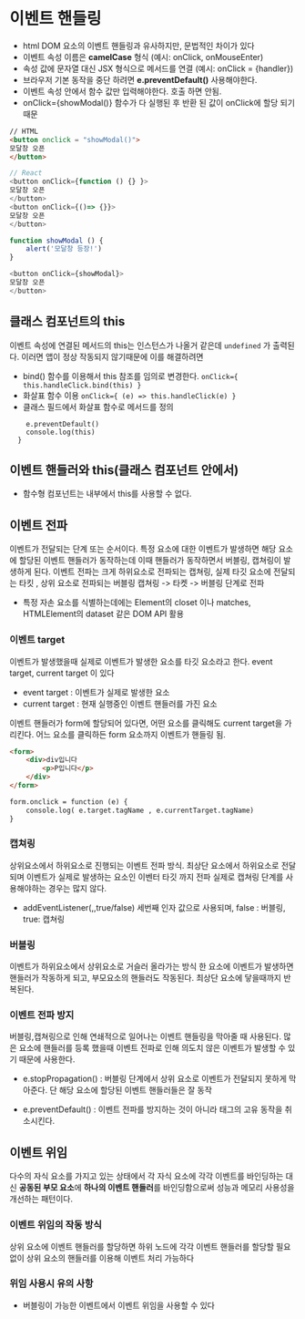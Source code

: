 # 이벤트 핸들링
-  html DOM 요소의 이벤트 핸들링과 유사하지만, 문법적인 차이가 있다
- 이벤트 속성 이름은 **camelCase** 형식 (예시: onClick, onMouseEnter)
- 속성 값에 문자열 대신 JSX 형식으로 메서드를 연결 (예시: onClick = {handler})
- 브라우저 기본 동작을 중단 하려면 **e.preventDefault()** 사용해야한다.
- 이벤트 속성 안에서 함수 값만 입력해야한다. 호출 하면 안됨. 
- onClick={showModal()} 함수가 다 실행된 후 반환 된 값이 onClick에 할당 되기 때문

```HTML
// HTML
<button onclick = "showModal()">
모달창 오픈
</button>
```
```js
// React
<button onClick={function () {} }>
모달창 오픈
</button>
<button onClick={()=> {}}>
모달창 오픈
</button>

function showModal () {
    alert('모달창 등장!')
}

<button onClick={showModal}>
모달창 오픈
</button>

```

## 클래스 컴포넌트의 this
이벤트 속성에 연결된 메서드의 this는 인스턴스가 나올거 같은데 ``undefined`` 가 출력된다. 이러면 앱이 정상 작동되지 않기때문에
이를 해결하려면
- bind() 함수를 이용해서 this 참조를 임의로 변경한다. 
``` onClick={ this.handleClick.bind(this) } ```
- 화살표 함수 이용
``` onClick={ (e) => this.handleClick(e) } ```
- 클래스 필드에서 화살표 함수로 메서드를 정의
```  handleClick = (e) => {
    e.preventDefault()
    console.log(this)
  }
  ```

## 이벤트 핸들러와 this(클래스 컴포넌트 안에서)
- 함수형 컴포넌트는 내부에서 this를 사용할 수 없다.


## 이벤트 전파
이벤트가 전달되는 단계 또는 순서이다. 특정 요소에 대한 이벤트가 발생하면 해당 요소에 할당된 이벤트 핸들러가 동작하는데
이때 핸들러가 동작하면서 버블링, 캡쳐링이 발생하게 된다. 
이벤트 전파는 크게 하위요소로 전파되는 캡쳐링, 실제 타깃 요소에 전달되는 타킷 , 상위 요소로 전파되는 버블링 
캡쳐링 -> 타켓 -> 버블링 단계로 전파 

- 특정 자손 요소를 식별하는데에는 Element의 closet 이나 matches, HTMLElement의 dataset 같은 DOM API 활용

### 이벤트 target
이벤트가 발생했을때 실제로 이벤트가 발생한 요소를 타깃 요소라고 한다. event target, current target 이 있다
- event target : 이벤트가 실제로 발생한 요소
- current target : 현재 실행중인 이벤트 핸들러를 가진 요소 

이벤트 핸들러가 form에 할당되어 있다면, 어떤 요소를 클릭해도 current target을 가리킨다. 
어느 요소를 클릭하든 form 요소까지 이벤트가 핸들링 됨.

```html
<form>
    <div>div입니다
        <p>P입니다</p>
    </div>
</form>

form.onclick = function (e) {
    console.log( e.target.tagName , e.currentTarget.tagName)
}
```

### 캡쳐링
상위요소에서 하위요소로 진행되는 이벤트 전파 방식. 최상단 요소에서 하위요소로 전달되며 이벤트가 실제로 발생하는 요소인 이벤터 타깃 까지 전파
실제로 캡쳐링 단계를 사용해야하는 경우는 많지 않다.

- addEventListener(,,true/false) 세번째 인자 값으로 사용되며, false : 버블링, true: 캡쳐링

### 버블링
이벤트가 하위요소에서 상위요소로 거슬러 올라가는 방식
한 요소에 이벤트가 발생하면 핸들러가 작동하게 되고, 부모요소의 핸들러도 작동된다. 최상단 요소에 닿을때까지 반복된다. 

### 이벤트 전파 방지
버블링,캡쳐링으로 인해 연쇄적으로 일어나는 이벤트 핸들링을 막아줄 때 사용된다. 많은 요소에 핸들러를 등록 했을때 이벤트 전파로 인해 의도치 않은 이벤트가 발생할 수 있기 때문에 사용한다.

- e.stopPropagation() : 버블링 단계에서 상위 요소로 이벤트가 전달되지 못하게 막아준다. 단 해당 요소에 할당된 이벤트 핸들러들은 잘 동작

- e.preventDefault() : 이벤트 전파를 방지하는 것이 아니라 태그의 고유 동작을 취소시킨다.

## 이벤트 위임
다수의 자식 요소를 가지고 있는 상태에서 각 자식 요소에 각각 이벤트를 바인딩하는 대신
**공동된 부모 요소**에 **하나의 이벤트 핸들러**를 바인딩함으로써 성능과 메모리 사용성을 개선하는 패턴이다.

### 이벤트 위임의 작동 방식
상위 요소에 이벤트 핸들러를 할당하면 하위 노드에 각각 이벤트 핸들러를 할당할 필요 없이 상위 요소의 핸들러를 이용해 이벤트 처리 가능하다

### 위임 사용시 유의 사항 
- 버블링이 가능한 이벤트에서 이벤트 위임을 사용할 수 있다 